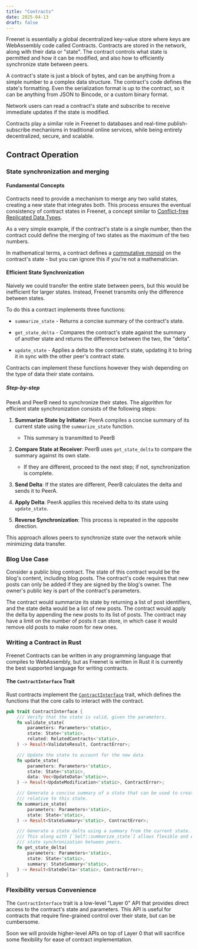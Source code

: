 ```yaml
---
title: "Contracts"
date: 2025-04-13
draft: false
---
```


Freenet is essentially a global decentralized key-value store where keys are
WebAssembly code called Contracts. Contracts are stored in the network,
along with their data or "state". The contract controls what state is permitted
and how it can be modified, and also how to efficiently synchronize state
between peers.

A contract's state is just a block of bytes, and can be anything from a simple
number to a complex data structure. The contract's code defines the state's
formatting. Even the serialization format is up to the contract, so it can be
anything from JSON to Bincode, or a custom binary format.

Network users can read a contract's state and subscribe to receive immediate
updates if the state is modified.

Contracts play a similar role in Freenet to databases and real-time
publish-subscribe mechanisms in traditional online services, while being
entirely decentralized, secure, and scalable.

<!-- toc -->

## Contract Operation

### State synchronization and merging

#### Fundamental Concepts

Contracts need to provide a mechanism to merge any two valid states, creating a
new state that integrates both. This process ensures the eventual consistency of
contract states in Freenet, a concept similar to [Conflict-free Replicated Data
Types](https://en.wikipedia.org/wiki/Conflict-free_replicated_data_type).

As a very simple example, if the contract's state is a single number, then the
contract could define the merging of two states as the maximum of the two numbers.

In mathematical terms, a contract defines a [commutative
monoid](https://mathworld.wolfram.com/CommutativeMonoid.html) on the contract's
state - but you can ignore this if you're not a mathematician.

#### Efficient State Synchronization

Naively we could transfer the entire state between peers, but this would be
inefficient for larger states. Instead, Freenet transmits only the
difference between states.

To do this a contract implements three functions:

- `summarize_state` - Returns a concise summary of the contract's
  state.
- `get_state_delta` - Compares the contract's state against the summary of
  another state and returns the difference between the two, the "delta".

- `update_state` - Applies a delta to the contract's state, updating it to
  bring it in sync with the other peer's contract state.

Contracts can implement these functions however they wish depending on the
type of data their state contains.

##### Step-by-step

PeerA and PeerB need to synchronize their states. The algorithm for efficient
state synchronization consists of the following steps:

1. **Summarize State by Initiator**: PeerA compiles a concise summary of its
   current state using the `summarize_state` function.

   - This summary is transmitted to PeerB

2. **Compare State at Receiver**: PeerB uses `get_state_delta` to compare the
   summary against its own state.

   - If they are different, proceed to the next step; if not, synchronization is
     complete.

3. **Send Delta**: If the states are different, PeerB calculates the delta and
   sends it to PeerA.

4. **Apply Delta**: PeerA applies this received delta to its state using
   `update_state`.

5. **Reverse Synchronization**: This process is repeated in the opposite direction.

This approach allows peers to synchronize state over the network while minimizing
data transfer.

### Blog Use Case

Consider a public blog contract. The state of this contract would be the blog's
content, including blog posts. The contract's code requires that new
posts can only be added if they are signed by the blog's owner. The owner's
public key is part of the contract's parameters.

The contract would summarize its state by returning a list of post identifiers,
and the state delta would be a list of new posts. The contract would apply the
delta by appending the new posts to its list of posts. The contract may have
a limit on the number of posts it can store, in which case it would remove old
posts to make room for new ones.

### Writing a Contract in Rust

Freenet Contracts can be written in any programming language that compiles to
WebAssembly, but as Freenet is written in Rust it is currently the best supported
language for writing contracts.

#### The `ContractInterface` Trait

Rust contracts implement the [`ContractInterface`](https://docs.rs/freenet-stdlib/latest/freenet_stdlib/prelude/trait.ContractInterface.html) trait, which defines the
functions that the core calls to interact with the contract.

```rust
pub trait ContractInterface {
    /// Verify that the state is valid, given the parameters.
    fn validate_state(
        parameters: Parameters<'static>,
        state: State<'static>,
        related: RelatedContracts<'static>,
    ) -> Result<ValidateResult, ContractError>;

    /// Update the state to account for the new data
    fn update_state(
        parameters: Parameters<'static>,
        state: State<'static>,
        data: Vec<UpdateData<'static>>,
    ) -> Result<UpdateModification<'static>, ContractError>;

    /// Generate a concise summary of a state that can be used to create deltas
    /// relative to this state.
    fn summarize_state(
        parameters: Parameters<'static>,
        state: State<'static>,
    ) -> Result<StateSummary<'static>, ContractError>;

    /// Generate a state delta using a summary from the current state.
    /// This along with [`Self::summarize_state`] allows flexible and efficient
    /// state synchronization between peers.
    fn get_state_delta(
        parameters: Parameters<'static>,
        state: State<'static>,
        summary: StateSummary<'static>,
    ) -> Result<StateDelta<'static>, ContractError>;
}
```


### Flexibility versus Convenience

The `ContractInterface` trait is a low-level "Layer 0" API that provides direct
access to the contract's state and parameters. This API is useful for contracts
that require fine-grained control over their state, but can be cumbersome.

Soon we will provide higher-level APIs on top of Layer 0 that will sacrifice
some flexibility for ease of contract implementation.

